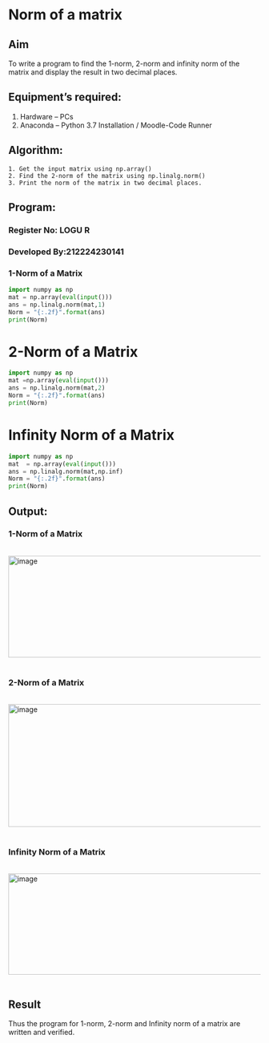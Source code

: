 # Norm of a matrix
## Aim
To write a program to find the 1-norm, 2-norm and infinity norm of the matrix and display the result in two decimal places.
## Equipment’s required:
1.	Hardware – PCs
2.	Anaconda – Python 3.7 Installation / Moodle-Code Runner
## Algorithm:
	1. Get the input matrix using np.array()   
    2. Find the 2-norm of the matrix using np.linalg.norm()
	3. Print the norm of the matrix in two decimal places.
## Program:

### Register No: LOGU R
### Developed By:212224230141
### 1-Norm of a Matrix
```Python
import numpy as np
mat = np.array(eval(input()))
ans = np.linalg.norm(mat,1)
Norm = "{:.2f}".format(ans)
print(Norm)
```



# 2-Norm of a Matrix
```Python
import numpy as np
mat =np.array(eval(input()))
ans = np.linalg.norm(mat,2)
Norm = "{:.2f}".format(ans)
print(Norm)
```



# Infinity Norm of a Matrix

```Python
import numpy as np
mat  = np.array(eval(input()))
ans = np.linalg.norm(mat,np.inf)
Norm = "{:.2f}".format(ans)
print(Norm)
```
## Output:
### 1-Norm of a Matrix
<br>
<img width="566" height="203" alt="image" src="https://github.com/user-attachments/assets/f403e31c-5888-4c39-9784-81a4a1cb3793" />

<br>
<br>

### 2-Norm of a Matrix
<br>
<img width="513" height="245" alt="image" src="https://github.com/user-attachments/assets/720a9a42-3990-45cd-958e-ecbaa31bbfaa" />

<br>
<br>

### Infinity Norm of a Matrix
<br>
<img width="550" height="202" alt="image" src="https://github.com/user-attachments/assets/e63aaeea-3ee5-4cc4-bcdb-3bd51d3902fc" />

<br>
<br>

## Result
Thus the program for 1-norm, 2-norm and Infinity norm of a matrix are written and verified.
